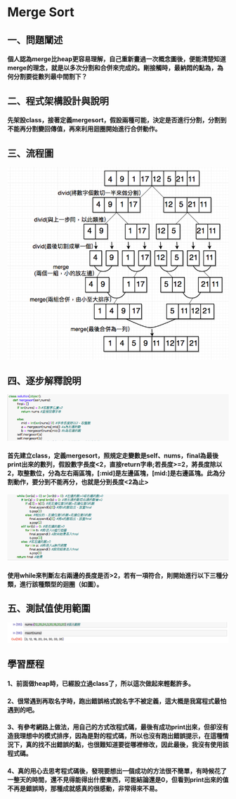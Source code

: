 # Merge Sort
## 一、問題闡述
#### 個人認為merge比heap更容易理解，自己重新畫過一次概念圖後，便能清楚知道merge的理念，就是以多次分割和合併來完成的。剛接觸時，最納悶的點為，為何分割要從數列最中間割下？
## 二、程式架構設計與說明
#### 先架設class，接著定義mergesort，假設兩種可能，決定是否進行分割，分割到不能再分割變回傳值，再來利用迴圈開始進行合併動作。
## 三、流程圖
![](/image/螢幕截圖%202019-11-03%2014.50.24.png)
## 四、逐步解釋說明
![](/image/螢幕截圖%202019-11-08%2001.16.55.png)
#### 首先建立class，定義mergesort，照規定走變數是self、nums，final為最後print出來的數列，假設數字長度<2，直接return字串;若長度>=2，將長度除以2，取整數位，分為左右兩區塊，[:mid]是左邊區塊，[mid:]是右邊區塊。此為分割動作，要分到不能再分，也就是分到長度<2為止>
![](/image/螢幕截圖%202019-11-08%2001.17.05.png)
#### 使用while來判斷左右兩邊的長度是否>2，若有一項符合，則開始進行以下三種分類，進行該種類型的迴圈（如圖）。
## 五、測試值使用範圍
![](/image/螢幕截圖%202019-11-08%2001.17.16.png)
## 學習歷程
#### 1、前面做heap時，已經設立過class了，所以這次做起來輕鬆許多。
#### 2、很常遇到再取名字時，跑出錯誤格式說名字不被定義，這大概是我寫程式最怕遇到的吧。
#### 3、有參考網路上做法，用自己的方式改程式碼，最後有成功print出來，但卻沒有造我理想中的模式排序，因為是對的程式碼，所以也沒有跑出錯誤提示，在這種情況下，真的找不出錯誤的點，也很難知道要從哪裡修改，因此最後，我沒有使用該程式碼。
#### 4、真的用心去思考程式碼後，發現要想出一個成功的方法很不簡單，有時候花了一整天的時間，還不見得能得出什麼東西，可能結論還是0，但看到print出來的值不再是錯誤時，那種成就感真的很感動，非常得來不易。
